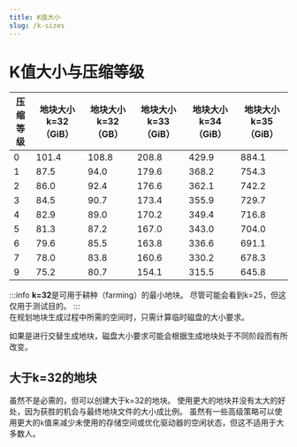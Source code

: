 ```yaml
---
title: K值大小
slug: /k-sizes
---
```


# K值大小与压缩等级

| 压缩等级 | 地块大小 k=32（GiB） | 地块大小 k=32（GB） | 地块大小 k=33（GiB） | 地块大小 k=34（GiB） | 地块大小 k=35（GiB） |
| -------- | -------------------- | ------------------- | -------------------- | -------------------- | -------------------- |
| 0        | 101.4                | 108.8               | 208.8                | 429.9                | 884.1                |
| 1        | 87.5                 | 94.0                | 179.6                | 368.2                | 754.3                |
| 2        | 86.0                 | 92.4                | 176.6                | 362.1                | 742.2                |
| 3        | 84.5                 | 90.7                | 173.4                | 355.9                | 729.7                |
| 4        | 82.9                 | 89.0                | 170.2                | 349.4                | 716.8                |
| 5        | 81.3                 | 87.2                | 167.0                | 343.0                | 704.0                |
| 6        | 79.6                 | 85.5                | 163.8                | 336.6                | 691.1                |
| 7        | 78.0                 | 83.8                | 160.6                | 330.2                | 678.3                |
| 9        | 75.2                 | 80.7                | 154.1                | 315.5                | 645.8                |

:::info
**k=32**是可用于耕种（farming）的最小地块。 尽管可能会看到k=25，但这仅用于测试目的。
:::  
在规划地块生成过程中所需的空间时，只需计算临时磁盘的大小要求。

如果是进行交替生成地块，磁盘大小要求可能会根据生成地块处于不同阶段而有所改变。

## 大于k=32的地块

虽然不是必需的，但可以创建大于k=32的地块。 使用更大的地块并没有太大的好处，因为获胜的机会与最终地块文件的大小成比例。 虽然有一些高级策略可以使用更大的`k`值来减少未使用的存储空间或优化驱动器的空闲状态，但这不适用于大多数人。
